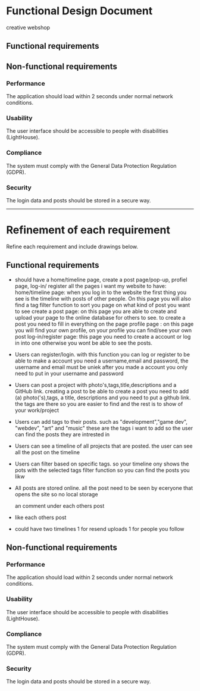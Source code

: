 # Functional Design Document
creative webshop


## Functional requirements



## Non-functional requirements

### Performance
The application should load within 2 seconds under normal network conditions.

### Usability
The user interface should be accessible to people with disabilities (LightHouse).

### Compliance
The system must comply with the General Data Protection Regulation (GDPR).

### Security
The login data and posts should be stored in a secure way.

--- 
# Refinement of each requirement
Refine each requirement and include drawings below.



## Functional requirements
* should have a home/timeline page, create  a post page/pop-up, profiel page, log-in/ register
    all the pages i want my website to have:
        home/timeline page: when you log in to the website the first thing you see is the timeline with posts of other people. On this page you will also find a tag filter function to sort you page on what kind of post you want to see
        create a post page: on this page you are able to create and upload your page to the online database for others to see. to create a post you need to fill in everything on the page
        profile page      : on this page you will find your own profile, on your profile you can find/see your own post
        log-in/register page: this page you need to create a account or log in into one otherwise you wont be able to see the posts.


* Users can register/login.
    with this function you can log or register
        to be able to make a account you need a username,email and password, the username and email must be uniek after you made a account you only need to put in your username and password

* Users can post a project with photo's,tags,title,descriptions and a GitHub link.
    creating a post
        to be able to create a post you need to add (a) photo('s),tags, a title, descriptions and you need to put a github link. the tags are there so you are easier to find and the rest is to show of your work/project

* Users can add tags to their posts. such as "development","game dev", "webdev", "art" and "music"
    these are the tags i want to add so the user can find the posts they are intrested in

* Users can see a timeline of all projects that are posted.
    the user can see all the post on the timeline

* Users can filter based on specific tags. so your timeline ony shows the pots with the selected tags
    filter function so you can find the posts you likw
* All posts are stored online. 
    all the post need to be seen by eceryone that opens the site so no local storage

  an comment under each others post

* like each others post
* could have two timelines 1 for resend uploads 1 for people you follow

## Non-functional requirements

### Performance
The application should load within 2 seconds under normal network conditions.

### Usability
The user interface should be accessible to people with disabilities (LightHouse).

### Compliance
The system must comply with the General Data Protection Regulation (GDPR).

### Security
The login data and posts should be stored in a secure way.



